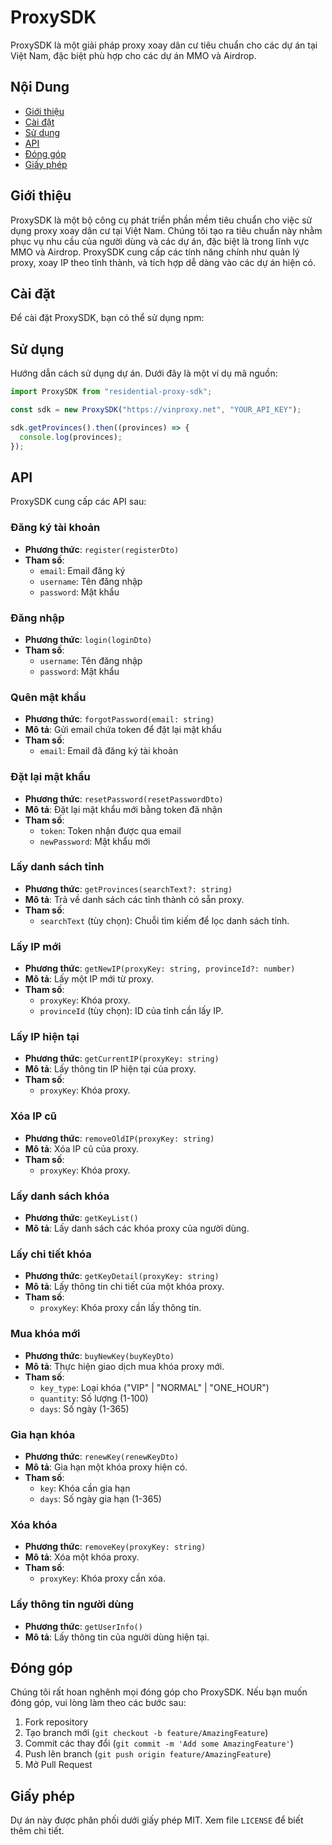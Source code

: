# ProxySDK

ProxySDK là một giải pháp proxy xoay dân cư tiêu chuẩn cho các dự án tại Việt Nam, đặc biệt phù hợp cho các dự án MMO và Airdrop.

## Nội Dung

- [Giới thiệu](#giới-thiệu)
- [Cài đặt](#cài-đặt)
- [Sử dụng](#sử-dụng)
- [API](#api)
- [Đóng góp](#đóng-góp)
- [Giấy phép](#giấy-phép)

## Giới thiệu

ProxySDK là một bộ công cụ phát triển phần mềm tiêu chuẩn cho việc sử dụng proxy xoay dân cư tại Việt Nam. Chúng tôi tạo ra tiêu chuẩn này nhằm phục vụ nhu cầu của người dùng và các dự án, đặc biệt là trong lĩnh vực MMO và Airdrop. ProxySDK cung cấp các tính năng chính như quản lý proxy, xoay IP theo tỉnh thành, và tích hợp dễ dàng vào các dự án hiện có.

## Cài đặt

Để cài đặt ProxySDK, bạn có thể sử dụng npm:

## Sử dụng

Hướng dẫn cách sử dụng dự án. Dưới đây là một ví dụ mã nguồn:

```javascript
import ProxySDK from "residential-proxy-sdk";

const sdk = new ProxySDK("https://vinproxy.net", "YOUR_API_KEY");

sdk.getProvinces().then((provinces) => {
  console.log(provinces);
});
```

## API

ProxySDK cung cấp các API sau:

### Đăng ký tài khoản

- **Phương thức**: `register(registerDto)`
- **Tham số**:
  - `email`: Email đăng ký
  - `username`: Tên đăng nhập
  - `password`: Mật khẩu

### Đăng nhập

- **Phương thức**: `login(loginDto)`
- **Tham số**:
  - `username`: Tên đăng nhập
  - `password`: Mật khẩu

### Quên mật khẩu

- **Phương thức**: `forgotPassword(email: string)`
- **Mô tả**: Gửi email chứa token để đặt lại mật khẩu
- **Tham số**:
  - `email`: Email đã đăng ký tài khoản

### Đặt lại mật khẩu

- **Phương thức**: `resetPassword(resetPasswordDto)`
- **Mô tả**: Đặt lại mật khẩu mới bằng token đã nhận
- **Tham số**:
  - `token`: Token nhận được qua email
  - `newPassword`: Mật khẩu mới

### Lấy danh sách tỉnh

- **Phương thức**: `getProvinces(searchText?: string)`
- **Mô tả**: Trả về danh sách các tỉnh thành có sẵn proxy.
- **Tham số**:
  - `searchText` (tùy chọn): Chuỗi tìm kiếm để lọc danh sách tỉnh.

### Lấy IP mới

- **Phương thức**: `getNewIP(proxyKey: string, provinceId?: number)`
- **Mô tả**: Lấy một IP mới từ proxy.
- **Tham số**:
  - `proxyKey`: Khóa proxy.
  - `provinceId` (tùy chọn): ID của tỉnh cần lấy IP.

### Lấy IP hiện tại

- **Phương thức**: `getCurrentIP(proxyKey: string)`
- **Mô tả**: Lấy thông tin IP hiện tại của proxy.
- **Tham số**:
  - `proxyKey`: Khóa proxy.

### Xóa IP cũ

- **Phương thức**: `removeOldIP(proxyKey: string)`
- **Mô tả**: Xóa IP cũ của proxy.
- **Tham số**:
  - `proxyKey`: Khóa proxy.

### Lấy danh sách khóa

- **Phương thức**: `getKeyList()`
- **Mô tả**: Lấy danh sách các khóa proxy của người dùng.

### Lấy chi tiết khóa

- **Phương thức**: `getKeyDetail(proxyKey: string)`
- **Mô tả**: Lấy thông tin chi tiết của một khóa proxy.
- **Tham số**:
  - `proxyKey`: Khóa proxy cần lấy thông tin.

### Mua khóa mới

- **Phương thức**: `buyNewKey(buyKeyDto)`
- **Mô tả**: Thực hiện giao dịch mua khóa proxy mới.
- **Tham số**:
  - `key_type`: Loại khóa ("VIP" | "NORMAL" | "ONE_HOUR")
  - `quantity`: Số lượng (1-100)
  - `days`: Số ngày (1-365)

### Gia hạn khóa

- **Phương thức**: `renewKey(renewKeyDto)`
- **Mô tả**: Gia hạn một khóa proxy hiện có.
- **Tham số**:
  - `key`: Khóa cần gia hạn
  - `days`: Số ngày gia hạn (1-365)

### Xóa khóa

- **Phương thức**: `removeKey(proxyKey: string)`
- **Mô tả**: Xóa một khóa proxy.
- **Tham số**:
  - `proxyKey`: Khóa proxy cần xóa.

### Lấy thông tin người dùng

- **Phương thức**: `getUserInfo()`
- **Mô tả**: Lấy thông tin của người dùng hiện tại.

## Đóng góp

Chúng tôi rất hoan nghênh mọi đóng góp cho ProxySDK. Nếu bạn muốn đóng góp, vui lòng làm theo các bước sau:

1. Fork repository
2. Tạo branch mới (`git checkout -b feature/AmazingFeature`)
3. Commit các thay đổi (`git commit -m 'Add some AmazingFeature'`)
4. Push lên branch (`git push origin feature/AmazingFeature`)
5. Mở Pull Request

## Giấy phép

Dự án này được phân phối dưới giấy phép MIT. Xem file `LICENSE` để biết thêm chi tiết.
